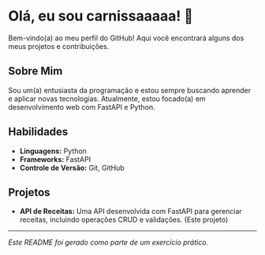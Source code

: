 # Olá, eu sou carnissaaaaa! 👋

Bem-vindo(a) ao meu perfil do GitHub! Aqui você encontrará alguns dos meus projetos e contribuições.

## Sobre Mim

Sou um(a) entusiasta da programação e estou sempre buscando aprender e aplicar novas tecnologias. Atualmente, estou focado(a) em desenvolvimento web com FastAPI e Python.

## Habilidades

- **Linguagens:** Python
- **Frameworks:** FastAPI
- **Controle de Versão:** Git, GitHub

## Projetos

- **API de Receitas:** Uma API desenvolvida com FastAPI para gerenciar receitas, incluindo operações CRUD e validações. (Este projeto)


--- 

_Este README foi gerado como parte de um exercício prático._

